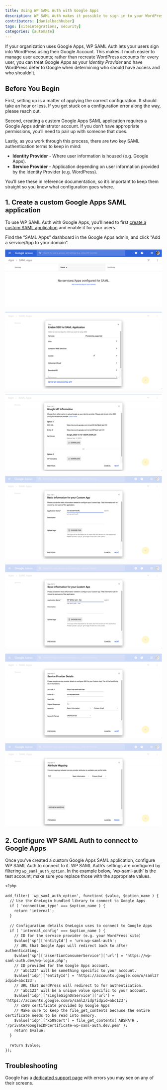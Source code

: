 ```yaml
---
title: Using WP SAML Auth with Google Apps
description: WP SAML Auth makes it possible to sign in to your WordPress site using Google Apps.
contributors: [danielbachhuber]
tags: [siteintegrations, security]
categories: [automate]
---
```

If your organization uses Google Apps, WP SAML Auth lets your users sign into WordPress using their Google Account. This makes it much easier to manage user accounts; rather than recreate WordPress accounts for every user, you can treat Google Apps as your *Identity Provider* and have WordPress defer to Google when determining who should have access and who shouldn’t.

## Before You Begin

First, setting up is a matter of applying the correct configuration. It should take an hour or less. If you get stuck on a configuration error along the way, please reach out.

Second, creating a custom Google Apps SAML application requires a Google Apps administrator account. If you don’t have appropriate permissions, you’ll need to pair up with someone that does.

Lastly, as you work through this process, there are two key SAML authentication terms to keep in mind:

- **Identity Provider** - Where user information is housed (e.g. Google Apps).
- **Service Provider** - Application depending on user information provided by the Identity Provider (e.g. WordPress).

You’ll see these in reference documentation, so it’s important to keep them straight so you know what configuration goes where.


## 1. Create a custom Google Apps SAML application
To use WP SAML Auth with Google Apps, you’ll need to first [create a custom SAML application](https://support.google.com/a/answer/6087519) and enable it for your users.

Find the “SAML Apps” dashboard in the Google Apps admin, and click “Add a service/App to your domain”.

![Google Apps SAML No Apps](/source/docs/assets/images/wordpress-google-sso/google-admin-saml-apps.png)

![Google Apps Enable SAML](/source/docs/assets/images/wordpress-google-sso/enable-sso-for-samle-application.png)

![Google IdP Information](/source/docs/assets/images/wordpress-google-sso/google-idp-information.png)

![Google SAML Basic Info tab](/source/docs/assets/images/wordpress-google-sso/google-saml-basic-info.png)

![Google App Name](/source/docs/assets/images/wordpress-google-sso/google-saml-app-name.png)

![Google App SAML Service Provider Details](/source/docs/assets/images/wordpress-google-sso/service-provider-details.png)

![Google App Attribute Mapping](/source/docs/assets/images/wordpress-google-sso/attribute-mapping.png)



## 2. Configure WP SAML Auth to connect to Google Apps
Once you’ve created a custom Google Apps SAML application, configure WP SAML Auth to connect to it. WP SAML Auth’s settings are configured by filtering `wp_saml_auth_option`. In the example below, ‘wp-saml-auth’ is the test account; make sure you replace those with the appropriate values.


    <?php

    add_filter( 'wp_saml_auth_option', function( $value, $option_name ) {
      // Use the OneLogin bundled library to connect to Google Apps
      if ( 'connection_type' === $option_name ) {
        return 'internal';
      }

      // Configuration details OneLogin uses to connect to Google Apps
      if ( 'internal_config' === $option_name ) {
        // ID for the service provider (e.g. your WordPress site)
        $value['sp']['entityId'] = 'urn:wp-saml-auth';
        // URL that Google Apps will redirect back to after authenticating.
        $value['sp']['assertionConsumerService']['url'] = 'https://wp-saml-auth.dev/wp-login.php';
        // ID provided for the Google Apps account.
        // 'abc123' will be something specific to your account.
        $value['idp']['entityId'] = 'https://accounts.google.com/o/saml2?idpid=abc123';
        // URL that WordPress will redirect to for authentication.
        // 'abc123' will be a unique value specific to your account.
        $value['idp']['singleSignOnService']['url'] = 'https://accounts.google.com/o/saml2/idp?idpid=abc123';
        // x509 certificate provided by Google Apps
        // Make sure to keep the file_get_contents because the entire certificate needs to be read into memory.
        $value['idp']['x509cert'] = file_get_contents( ABSPATH . '/private/GoogleIDPCertificate-wp-saml-auth.dev.pem' );
        return $value;
      }

      return $value;
    });


## Troubleshooting
Google has a [dedicated support page](https://support.google.com/a/answer/6301076?hl=en) with errors you may see on any of their screens.
